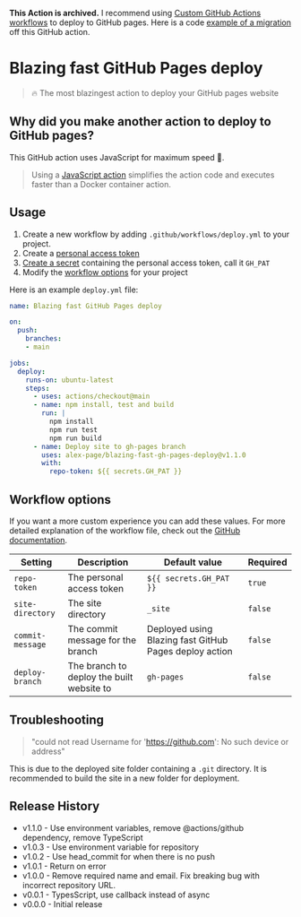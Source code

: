 **This Action is archived.** I recommend using [Custom GitHub Actions workflows](https://github.blog/changelog/2022-07-27-github-pages-custom-github-actions-workflows-beta/) to deploy to GitHub pages. Here is a code [example of a migration](https://github.com/alex-page/alexpage.dev/commit/717efbcc57d0c8ce9f64d28526263610ea444823) off this GitHub action.



# Blazing fast GitHub Pages deploy

> 🔥 The most blazingest action to deploy your GitHub pages website


## Why did you make another action to deploy to GitHub pages?

This GitHub action uses JavaScript for maximum speed 🚀.
> Using a [JavaScript action](https://help.github.com/en/articles/about-actions#javascript-actions) simplifies the action code and executes faster than a Docker container action. 


## Usage

1. Create a new workflow by adding `.github/workflows/deploy.yml` to your project.
2. Create a [personal access token](https://help.github.com/en/articles/creating-a-personal-access-token-for-the-command-line)
3. [Create a secret](https://help.github.com/en/articles/virtual-environments-for-github-actions#creating-and-using-secrets-encrypted-variables) containing the personal access token, call it `GH_PAT`
4. Modify the [workflow options](#workflow-options) for your project

Here is an example `deploy.yml` file:

```yml
name: Blazing fast GitHub Pages deploy

on:
  push:
    branches:
    - main

jobs:
  deploy:
    runs-on: ubuntu-latest
    steps:
      - uses: actions/checkout@main
      - name: npm install, test and build
        run: |
          npm install
          npm run test
          npm run build
      - name: Deploy site to gh-pages branch
        uses: alex-page/blazing-fast-gh-pages-deploy@v1.1.0
        with:
          repo-token: ${{ secrets.GH_PAT }}
```


## Workflow options

If you want a more custom experience you can add these values. For more detailed explanation of the workflow file, check out the [GitHub documentation](https://help.github.com/en/articles/configuring-a-workflow#creating-a-workflow-file).

| Setting | Description | Default value | Required |
| --- | --- | --- | --- |
| `repo-token` | The personal access token | `${{ secrets.GH_PAT }}` | `true` |
| `site-directory` | The site directory | `_site` | `false` |
| `commit-message` | The commit message for the branch | Deployed using Blazing fast GitHub Pages deploy action | `false` |
| `deploy-branch` | The branch to deploy the built website to | `gh-pages` | `false` |


## Troubleshooting

> "could not read Username for 'https://github.com': No such device or address"

This is due to the deployed site folder containing a `.git` directory. It is recommended to build the site in a new folder for deployment.


## Release History

- v1.1.0 - Use environment variables, remove @actions/github dependency, remove TypeScript
- v1.0.3 - Use environment variable for repository
- v1.0.2 - Use head_commit for when there is no push
- v1.0.1 - Return on error
- v1.0.0 - Remove required name and email. Fix breaking bug with incorrect repository URL.
- v0.0.1 - TypesScript, use callback instead of async
- v0.0.0 - Initial release
